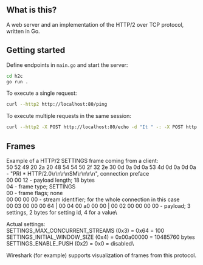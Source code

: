 ## What is this?
A web server and an implementation of the HTTP/2 over TCP protocol, written in Go.

## Getting started
Define endpoints in `main.go` and start the server:
```sh
cd h2c
go run .
```

To execute a single request:
```sh
curl --http2 http://localhost:80/ping
```

To execute multiple requests in the same session:
```sh
curl --http2 -X POST http://localhost:80/echo -d "It " -: -X POST http://localhost:80/echo -d "works."
```

## Frames
Example of a HTTP/2 SETTINGS frame coming from a client:\
50 52 49 20 2a 20 48 54 54 50 2f 32 2e 30 0d 0a 0d 0a 53 4d 0d 0a 0d 0a - "PRI * HTTP/2.0\r\n\r\nSM\r\n\r\n", connection preface\
00 00 12 - payload length; 18 bytes\
04 - frame type; SETTINGS\
00 - frame flags; none\
00 00 00 00 - stream identifier; for the whole connection in this case\
00 03 00 00 00 64 | 00 04 00 a0 00 00 | 00 02 00 00 00 00 - payload; 3 settings, 2 bytes for setting id, 4 for a value\

Actual settings:\
SETTINGS_MAX_CONCURRENT_STREAMS (0x3) = 0x64 = 100\
SETTINGS_INITIAL_WINDOW_SIZE (0x4) = 0x00a00000 = 10485760 bytes\
SETTINGS_ENABLE_PUSH (0x2) = 0x0 = disabled\

Wireshark (for example) supports visualization of frames from this protocol.
